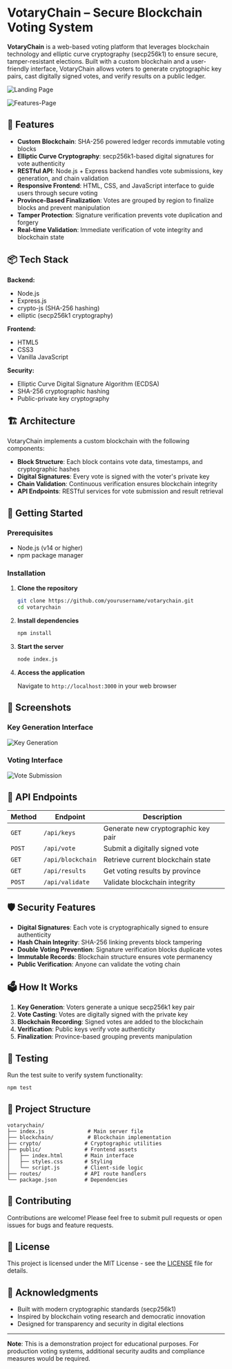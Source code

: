 # VotaryChain – Secure Blockchain Voting System

**VotaryChain** is a web-based voting platform that leverages blockchain technology and elliptic curve cryptography (secp256k1) to ensure secure, tamper-resistant elections. Built with a custom blockchain and a user-friendly interface, VotaryChain allows voters to generate cryptographic key pairs, cast digitally signed votes, and verify results on a public ledger.


![Landing Page](images/Web-Landing.png)

![Features-Page](images/Web-Features.png)

## 🔐 Features

- **Custom Blockchain**: SHA-256 powered ledger records immutable voting blocks
- **Elliptic Curve Cryptography**: secp256k1-based digital signatures for vote authenticity
- **RESTful API**: Node.js + Express backend handles vote submissions, key generation, and chain validation
- **Responsive Frontend**: HTML, CSS, and JavaScript interface to guide users through secure voting
- **Province-Based Finalization**: Votes are grouped by region to finalize blocks and prevent manipulation
- **Tamper Protection**: Signature verification prevents vote duplication and forgery
- **Real-time Validation**: Immediate verification of vote integrity and blockchain state

## 📦 Tech Stack

**Backend:**
- Node.js
- Express.js
- crypto-js (SHA-256 hashing)
- elliptic (secp256k1 cryptography)

**Frontend:**
- HTML5
- CSS3
- Vanilla JavaScript

**Security:**
- Elliptic Curve Digital Signature Algorithm (ECDSA)
- SHA-256 cryptographic hashing
- Public-private key cryptography

## 🏗️ Architecture

VotaryChain implements a custom blockchain with the following components:

- **Block Structure**: Each block contains vote data, timestamps, and cryptographic hashes
- **Digital Signatures**: Every vote is signed with the voter's private key
- **Chain Validation**: Continuous verification ensures blockchain integrity
- **API Endpoints**: RESTful services for vote submission and result retrieval

## 🚀 Getting Started

### Prerequisites

- Node.js (v14 or higher)
- npm package manager

### Installation

1. **Clone the repository**
   ```bash
   git clone https://github.com/yourusername/votarychain.git
   cd votarychain
   ```

2. **Install dependencies**
   ```bash
   npm install
   ```

3. **Start the server**
   ```bash
   node index.js
   ```

4. **Access the application**
   
   Navigate to `http://localhost:3000` in your web browser

## 📸 Screenshots

### Key Generation Interface
![Key Generation](images/Gen-page.png)

### Voting Interface
![Vote Submission](images/Vote-page.png)


## 🔧 API Endpoints

| Method | Endpoint | Description |
|--------|----------|-------------|
| `GET` | `/api/keys` | Generate new cryptographic key pair |
| `POST` | `/api/vote` | Submit a digitally signed vote |
| `GET` | `/api/blockchain` | Retrieve current blockchain state |
| `GET` | `/api/results` | Get voting results by province |
| `POST` | `/api/validate` | Validate blockchain integrity |

## 🛡️ Security Features

- **Digital Signatures**: Each vote is cryptographically signed to ensure authenticity
- **Hash Chain Integrity**: SHA-256 linking prevents block tampering
- **Double Voting Prevention**: Signature verification blocks duplicate votes
- **Immutable Records**: Blockchain structure ensures vote permanency
- **Public Verification**: Anyone can validate the voting chain

## 🗳️ How It Works

1. **Key Generation**: Voters generate a unique secp256k1 key pair
2. **Vote Casting**: Votes are digitally signed with the private key
3. **Blockchain Recording**: Signed votes are added to the blockchain
4. **Verification**: Public keys verify vote authenticity
5. **Finalization**: Province-based grouping prevents manipulation

## 🧪 Testing

Run the test suite to verify system functionality:

```bash
npm test
```

## 📁 Project Structure

```
votarychain/
├── index.js              # Main server file
├── blockchain/           # Blockchain implementation
├── crypto/              # Cryptographic utilities
├── public/              # Frontend assets
│   ├── index.html       # Main interface
│   ├── styles.css       # Styling
│   └── script.js        # Client-side logic
├── routes/              # API route handlers
└── package.json         # Dependencies
```

## 🤝 Contributing

Contributions are welcome! Please feel free to submit pull requests or open issues for bugs and feature requests.

## 📄 License

This project is licensed under the MIT License - see the [LICENSE](LICENSE) file for details.

## 🙏 Acknowledgments

- Built with modern cryptographic standards (secp256k1)
- Inspired by blockchain voting research and democratic innovation
- Designed for transparency and security in digital elections

---

**Note**: This is a demonstration project for educational purposes. For production voting systems, additional security audits and compliance measures would be required.
